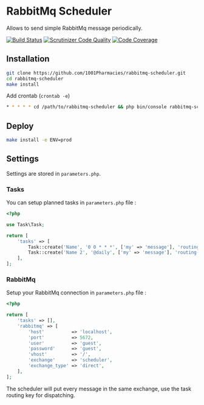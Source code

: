 # RabbitMq Scheduler

Allows to send simple RabbitMq message periodically.

[![Build Status](https://travis-ci.org/1001Pharmacies/rabbitmq-scheduler.svg?branch=master)](https://travis-ci.org/1001Pharmacies/rabbitmq-scheduler)
[![Scrutinizer Code Quality](https://scrutinizer-ci.com/g/1001Pharmacies/rabbitmq-scheduler/badges/quality-score.png?b=master)](https://scrutinizer-ci.com/g/1001Pharmacies/rabbitmq-scheduler/?branch=master)
[![Code Coverage](https://scrutinizer-ci.com/g/1001Pharmacies/rabbitmq-scheduler/badges/coverage.png?b=master)](https://scrutinizer-ci.com/g/1001Pharmacies/rabbitmq-scheduler/?branch=master)

## Installation

```bash
git clone https://github.com/1001Pharmacies/rabbitmq-scheduler.git
cd rabbitmq-scheduler
make install
```

Add crontab (`crontab -e`)

```bash
* * * * * cd /path/to/rabbitmq-scheduler && php bin/console rabbitmq-scheduler:run
```

## Deploy

```bash
make install -e ENV=prod
```

## Settings

Settings are stored in `parameters.php`.

### Tasks

You can setup planned tasks in `parameters.php` file :

```php
<?php

use Task\Task;

return [
    'tasks' => [
        Task::create('Name', '0 0 * * *', ['my' => 'message'], 'routing-key'),
        Task::create('Name 2', '@daily', ['my' => 'message'], 'routing-key-2'),
    ],
];
```

### RabbitMq

Setup your RabbitMq connection in `parameters.php` file :

```php
<?php

return [
    'tasks' => [],
    'rabbitmq' => [
        'host'          => 'localhost',
        'port'          => 5672,
        'user'          => 'guest',
        'password'      => 'guest',
        'vhost'         => '/',
        'exchange'      => 'scheduler',
        'exchange_type' => 'direct',
    ],
];
```

The scheduler will put every message in the same exchange, use the task routing key for dispatching.
